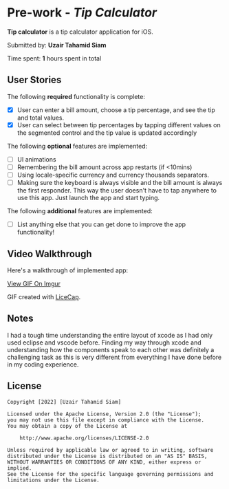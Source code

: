 # Pre-work - *Tip Calculator*

**Tip calculator** is a tip calculator application for iOS.

Submitted by: **Uzair Tahamid Siam**

Time spent: **1** hours spent in total

## User Stories

The following **required** functionality is complete:

* [X] User can enter a bill amount, choose a tip percentage, and see the tip and total values.
* [X] User can select between tip percentages by tapping different values on the segmented control and the tip value is updated accordingly

The following **optional** features are implemented:

* [ ] UI animations
* [ ] Remembering the bill amount across app restarts (if <10mins)
* [ ] Using locale-specific currency and currency thousands separators.
* [ ] Making sure the keyboard is always visible and the bill amount is always the first responder. This way the user doesn't have to tap anywhere to use this app. Just launch the app and start typing.

The following **additional** features are implemented:

- [ ] List anything else that you can get done to improve the app functionality!

## Video Walkthrough

Here's a walkthrough of implemented app:

[View GIF On Imgur](https://imgur.com/RN4BKAw)

GIF created with [LiceCap](http://www.cockos.com/licecap/).

## Notes

I had a tough time understanding the entire layout of xcode as I had only used eclipse and vscode before. Finding my way through xcode and understanding how the components speak to each other was definitely a challenging task as this is very different from everything I have done before in my coding experience.

## License

    Copyright [2022] [Uzair Tahamid Siam]

    Licensed under the Apache License, Version 2.0 (the "License");
    you may not use this file except in compliance with the License.
    You may obtain a copy of the License at

        http://www.apache.org/licenses/LICENSE-2.0

    Unless required by applicable law or agreed to in writing, software
    distributed under the License is distributed on an "AS IS" BASIS,
    WITHOUT WARRANTIES OR CONDITIONS OF ANY KIND, either express or implied.
    See the License for the specific language governing permissions and
    limitations under the License.
